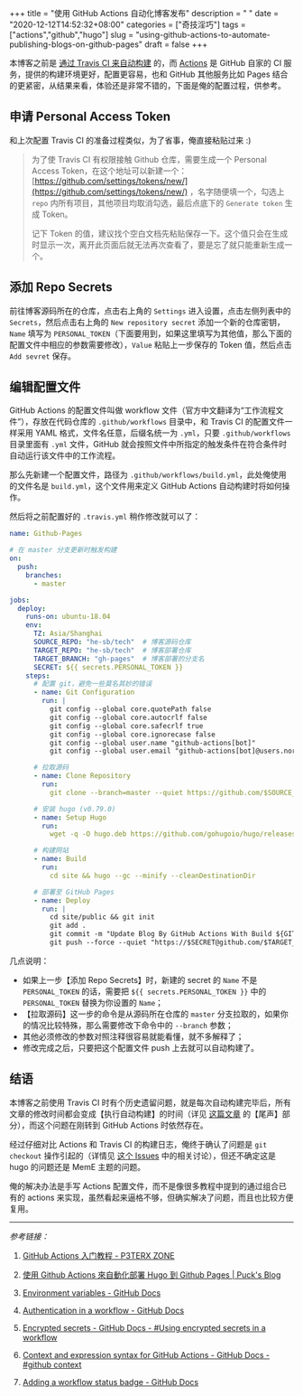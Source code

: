 +++
title = "使用 GitHub Actions 自动化博客发布"
description = " "
date = "2020-12-12T14:52:32+08:00"
categories = ["奇技淫巧"]
tags = ["actions","github","hugo"]
slug = "using-github-actions-to-automate-publishing-blogs-on-github-pages"
draft = false
+++

本博客之前是 [通过 Travis CI 来自动构建](/posts/using-travis-ci-to-automate-publishing-blogs-on-github-pages) 的，而 [Actions](https://github.com/features/actions) 是 GitHub 自家的 CI 服务，提供的构建环境更好，配置更容易，也和 GitHub 其他服务比如 Pages 结合的更紧密，从结果来看，体验还是非常不错的，下面是俺的配置过程，供参考。

## 申请 Personal Access Token

和上次配置 Travis CI 的准备过程类似，为了省事，俺直接粘贴过来 :)

> 为了使 Travis CI 有权限接触 Github 仓库，需要生成一个 Personal Access Token，在这个地址可以新建一个：[https://github.com/settings/tokens/new/](https://github.com/settings/tokens/new/) ，名字随便填一个，勾选上 `repo` 内所有项目，其他项目均取消勾选，最后点底下的 `Generate token` 生成 Token。
> 
> 记下 Token 的值，建议找个空白文档先粘贴保存一下。这个值只会在生成时显示一次，离开此页面后就无法再次查看了，要是忘了就只能重新生成一个。

## 添加 Repo Secrets

前往博客源码所在的仓库，点击右上角的 `Settings` 进入设置，点击左侧列表中的 `Secrets`，然后点击右上角的 `New repository secret` 添加一个新的仓库密钥，`Name` 填写为 `PERSONAL_TOKEN`（下面要用到，如果这里填写为其他值，那么下面的配置文件中相应的参数需要修改），`Value` 粘贴上一步保存的 Token 值，然后点击 `Add sevret` 保存。

## 编辑配置文件

GitHub Ac­tions 的配置文件叫做 work­flow 文件（官方中文翻译为“工作流程文件”），存放在代码仓库的 `.github/workflows` 目录中，和 Travis CI 的配置文件一样采用 YAML 格式，文件名任意，后缀名统一为 `.yml`，只要 `.github/workflows` 目录里面有 `.yml` 文件，GitHub 就会按照文件中所指定的触发条件在符合条件时自动运行该文件中的工作流程。

那么先新建一个配置文件，路径为 `.github/workflows/build.yml`，此处俺使用的文件名是 `build.yml`，这个文件用来定义 GitHub Actions 自动构建时将如何操作。

然后将之前配置好的 `.travis.yml` 稍作修改就可以了：

```yaml
name: Github-Pages

# 在 master 分支更新时触发构建
on:
  push:
    branches:
      - master

jobs:
  deploy:
    runs-on: ubuntu-18.04
    env:
      TZ: Asia/Shanghai
      SOURCE_REPO: "he-sb/tech"  # 博客源码仓库
      TARGET_REPO: "he-sb/tech"  # 博客部署仓库
      TARGET_BRANCH: "gh-pages"  # 博客部署的分支名
      SECRET: ${{ secrets.PERSONAL_TOKEN }}
    steps:
      # 配置 git，避免一些莫名其妙的错误
      - name: Git Configuration
        run: |
          git config --global core.quotePath false
          git config --global core.autocrlf false
          git config --global core.safecrlf true
          git config --global core.ignorecase false
          git config --global user.name "github-actions[bot]"
          git config --global user.email "github-actions[bot]@users.noreply.github.com"

      # 拉取源码
      - name: Clone Repository
        run:
          git clone --branch=master --quiet https://github.com/$SOURCE_REPO site

      # 安装 hugo (v0.79.0)
      - name: Setup Hugo
        run:
          wget -q -O hugo.deb https://github.com/gohugoio/hugo/releases/download/v0.79.0/hugo_extended_0.79.0_Linux-64bit.deb && sudo dpkg -i hugo.deb && hugo version

      # 构建网站
      - name: Build
        run:
          cd site && hugo --gc --minify --cleanDestinationDir

      # 部署至 GitHub Pages
      - name: Deploy
        run: |
          cd site/public && git init
          git add .
          git commit -m "Update Blog By GitHub Actions With Build ${GITHUB_RUN_NUMBER}"
          git push --force --quiet "https://$SECRET@github.com/$TARGET_REPO" master:$TARGET_BRANCH
```

几点说明：

- 如果上一步【添加 Repo Secrets】时，新建的 secret 的 `Name` 不是 `PERSONAL_TOKEN` 的话，需要把 `${{ secrets.PERSONAL_TOKEN }}` 中的 `PERSONAL_TOKEN` 替换为你设置的 `Name`；
- 【拉取源码】这一步的命令是从源码所在仓库的 `master` 分支拉取的，如果你的情况比较特殊，那么需要修改下命令中的 `--branch` 参数；
- 其他必须修改的参数对照注释很容易就能看懂，就不多解释了；
- 修改完成之后，只要把这个配置文件 push 上去就可以自动构建了。

## 结语

本博客之前使用 Travis CI 时有个历史遗留问题，就是每次自动构建完毕后，所有文章的修改时间都会变成【执行自动构建】的时间（详见 [这篇文章](/posts/using-travis-ci-to-automate-publishing-blogs-on-github-pages/) 的【尾声】部分），而这个问题在刚转到 GitHub Actions 时依然存在。

经过仔细对比 Actions 和 Travis CI 的构建日志，俺终于确认了问题是 `git checkout` 操作引起的（详情见 [这个 Issues](https://github.com/reuixiy/hugo-theme-meme/issues/107) 中的相关讨论），但还不确定这是 hugo 的问题还是 MemE 主题的问题。

俺的解决办法是手写 Actions 配置文件，而不是像很多教程中提到的通过组合已有的 actions 来实现，虽然看起来逼格不够，但确实解决了问题，而且也比较方便复用。

---

*参考链接：*

1. [GitHub Actions 入门教程 - P3TERX ZONE](https://p3terx.com/archives/github-actions-started-tutorial.html)

2. [使用 Github Actions 來自動化部署 Hugo 到 Github Pages | Puck's Blog](https://blog.puckwang.com/post/2020/use-github-actions-deploy-hugo/)

3. [Environment variables - GitHub Docs](https://docs.github.com/en/free-pro-team@latest/actions/reference/environment-variables)

4. [Authentication in a workflow - GitHub Docs](https://docs.github.com/en/free-pro-team@latest/actions/reference/authentication-in-a-workflow)

5. [Encrypted secrets - GitHub Docs - #Using encrypted secrets in a workflow](https://docs.github.com/en/free-pro-team@latest/actions/reference/encrypted-secrets#using-encrypted-secrets-in-a-workflow)

6. [Context and expression syntax for GitHub Actions - GitHub Docs - #github context](https://docs.github.com/en/free-pro-team@latest/actions/reference/context-and-expression-syntax-for-github-actions#github-context)

7. [Adding a workflow status badge - GitHub Docs](https://docs.github.com/en/free-pro-team@latest/actions/managing-workflow-runs/adding-a-workflow-status-badge)

